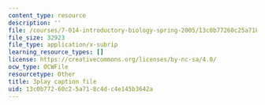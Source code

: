 ```yaml
---
content_type: resource
description: ''
file: /courses/7-014-introductory-biology-spring-2005/13c0b77260c25a718c4dc4e145b3642a_5WqgNOSoD_M.vtt
file_size: 32923
file_type: application/x-subrip
learning_resource_types: []
license: https://creativecommons.org/licenses/by-nc-sa/4.0/
ocw_type: OCWFile
resourcetype: Other
title: 3play caption file
uid: 13c0b772-60c2-5a71-8c4d-c4e145b3642a
---
```

